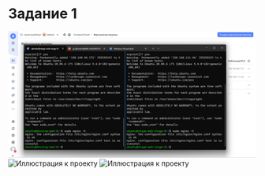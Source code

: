# Задание 1
![Иллюстрация к проекту](https://github.com/Qu4k3m4n/dz/blob/main/images/1-1-2-4.jpg)
![Иллюстрация к проекту](https://github.com/Qu4k3m4n/dz/blob/main/images/1-2-2-4.jpg)
![Иллюстрация к проекту](https://github.com/Qu4k3m4n/dz/blob/main/images/1-4-2-4.jpg)